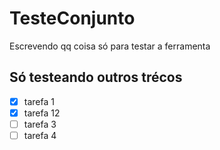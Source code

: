 # TesteConjunto

Escrevendo qq coisa só para testar a ferramenta


## Só testeando outros trécos

- [x] tarefa 1
- [x] tarefa 12
- [ ] tarefa 3
- [ ] tarefa 4
